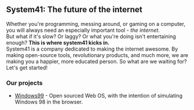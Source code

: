 ## System41: The future of the internet

Whether you're programming, messing around, or gaming on a computer, you will always need an especially important tool - *the internet*.  
But what if it's slow? Or laggy? Or what you're doing isn't entertaining enough? **This is where system41 kicks in.**  
System41 is a company dedicated to making the internet awesome. By making open-source tools, revolutionary products, and much more, we are making you a happier, more educated person. So what are we waiting for? Let's get started!  
### Our projects
* [Windows99](/../../../windows99) - Open sourced Web OS, with the intention of simulating Windows 98 in the browser.
